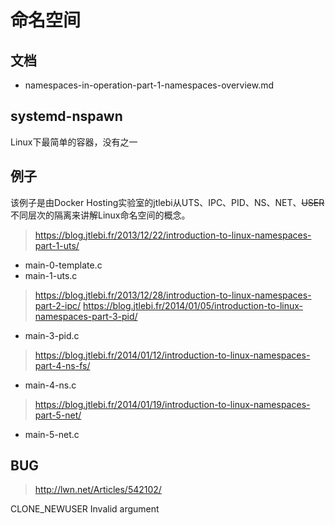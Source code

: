 # 命名空间


## 文档

* namespaces-in-operation-part-1-namespaces-overview.md


## systemd-nspawn

Linux下最简单的容器，没有之一


## 例子

该例子是由Docker Hosting实验室的jtlebi从UTS、IPC、PID、NS、NET、~~USER~~ 
不同层次的隔离来讲解Linux命名空间的概念。

> https://blog.jtlebi.fr/2013/12/22/introduction-to-linux-namespaces-part-1-uts/

* main-0-template.c
* main-1-uts.c

> https://blog.jtlebi.fr/2013/12/28/introduction-to-linux-namespaces-part-2-ipc/
> https://blog.jtlebi.fr/2014/01/05/introduction-to-linux-namespaces-part-3-pid/

* main-3-pid.c

> https://blog.jtlebi.fr/2014/01/12/introduction-to-linux-namespaces-part-4-ns-fs/

* main-4-ns.c

> https://blog.jtlebi.fr/2014/01/19/introduction-to-linux-namespaces-part-5-net/

* main-5-net.c

## BUG

> http://lwn.net/Articles/542102/ 

CLONE_NEWUSER Invalid argument

